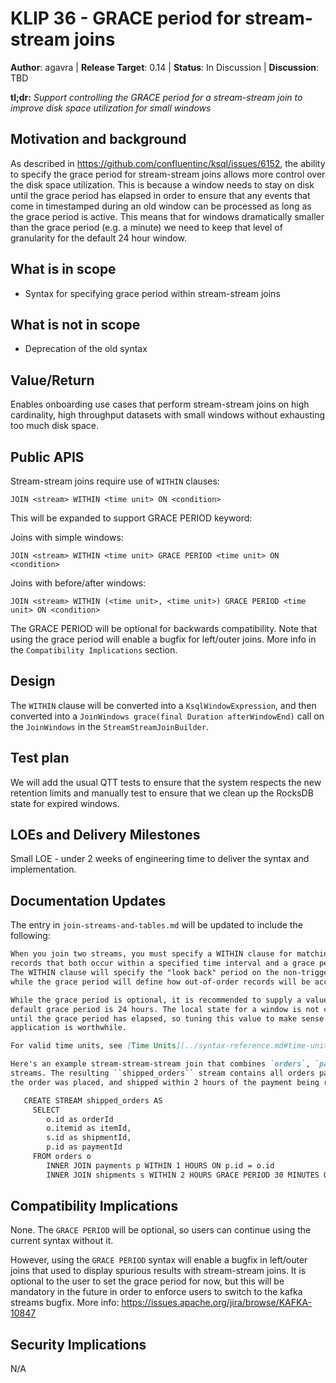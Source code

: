 # KLIP 36 - GRACE period for stream-stream joins

**Author**: agavra | 
**Release Target**: 0.14 | 
**Status**: In Discussion | 
**Discussion**: TBD

**tl;dr:** _Support controlling the GRACE period for a stream-stream join to improve disk space
utilization for small windows_
           
## Motivation and background

As described in https://github.com/confluentinc/ksql/issues/6152, the ability to specify
the grace period for stream-stream joins allows more control over the disk space utilization.
This is because a window needs to stay on disk until the grace period has elapsed in order to
ensure that any events that come in timestamped during an old window can be processed as long
as the grace period is active. This means that for windows dramatically smaller than the grace
period (e.g. a minute) we need to keep that level of granularity for the default 24 hour window.

## What is in scope

- Syntax for specifying grace period within stream-stream joins

## What is not in scope

- Deprecation of the old syntax

## Value/Return

Enables onboarding use cases that perform stream-stream joins on high cardinality, high throughput
datasets with small windows without exhausting too much disk space.

## Public APIS

Stream-stream joins require use of `WITHIN` clauses:

```
JOIN <stream> WITHIN <time unit> ON <condition>
```

This will be expanded to support GRACE PERIOD keyword:

Joins with simple windows:
```
JOIN <stream> WITHIN <time unit> GRACE PERIOD <time unit> ON <condition>
```

Joins with before/after windows:
```
JOIN <stream> WITHIN (<time unit>, <time unit>) GRACE PERIOD <time unit> ON <condition>
```

The GRACE PERIOD will be optional for backwards compatibility. Note that using the grace period
will enable a bugfix for left/outer joins. More info in the `Compatibility Implications` section.

## Design

The `WITHIN` clause will be converted into a `KsqlWindowExpression`, and then converted into
a `JoinWindows grace(final Duration afterWindowEnd)` call on the `JoinWindows` in the 
`StreamStreamJoinBuilder`.

## Test plan

We will add the usual QTT tests to ensure that the system respects the new retention limits
and manually test to ensure that we clean up the RocksDB state for expired windows.

## LOEs and Delivery Milestones

Small LOE - under 2 weeks of engineering time to deliver the syntax and implementation.

## Documentation Updates

The entry in `join-streams-and-tables.md` will be updated to include the following:

```md
When you join two streams, you must specify a WITHIN clause for matching
records that both occur within a specified time interval and a grace period. 
The WITHIN clause will specify the "look back" period on the non-triggering stream 
while the grace period will define how out-of-order records will be accepted.

While the grace period is optional, it is recommended to supply a value, otherwise the
default grace period is 24 hours. The local state for a window is not cleaned up
until the grace period has elapsed, so tuning this value to make sense for your specific
application is worthwhile.

For valid time units, see [Time Units](../syntax-reference.md#time-units).

Here's an example stream-stream-stream join that combines `orders`, `payments` and `shipments` 
streams. The resulting ``shipped_orders`` stream contains all orders paid within 1 hour of when
the order was placed, and shipped within 2 hours of the payment being received. 

   CREATE STREAM shipped_orders AS
     SELECT 
        o.id as orderId 
        o.itemid as itemId,
        s.id as shipmentId,
        p.id as paymentId
     FROM orders o
        INNER JOIN payments p WITHIN 1 HOURS ON p.id = o.id
        INNER JOIN shipments s WITHIN 2 HOURS GRACE PERIOD 30 MINUTES ON s.id = o.id;
```

## Compatibility Implications

None. The `GRACE PERIOD` will be optional, so users can continue using the current syntax without
it.

However, using the `GRACE PERIOD` syntax will enable a bugfix in left/outer joins that used to
display spurious results with stream-stream joins. It is optional to the user to set the grace
period for now, but this will be mandatory in the future in order to enforce users to switch
to the kafka streams bugfix. More info: https://issues.apache.org/jira/browse/KAFKA-10847

## Security Implications

N/A

